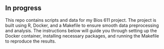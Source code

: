 
## In progress

This repo contains scripts and data for my Bios 611 project.
The project is built using R, Docker, and a Makefile to ensure smooth data 
preprocessing and analysis. The instructions below will guide you through 
setting up the Docker container, installing necessary packages, and running 
the Makefile to reproduce the results.